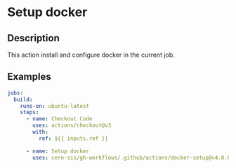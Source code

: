 # Setup docker

## Description

This action install and configure docker in the current job.


## Examples

```yaml
jobs:
  build:
    runs-on: ubuntu-latest
    steps:
      - name: Checkout Code
        uses: actions/checkout@v3
        with:
          ref: ${{ inputs.ref }}

      - name: Setup docker
        uses: cern-sis/gh-workflows/.github/actions/docker-setup@v4.0.0
```
